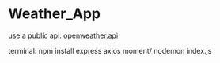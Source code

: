 # Weather_App
use a public api: [openweather.api](https://openweathermap.org/)

terminal: npm install express axios moment/
 nodemon index.js
